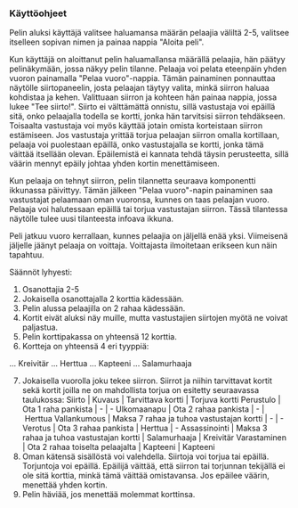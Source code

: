 ### Käyttöohjeet

Pelin aluksi käyttäjä valitsee haluamansa määrän pelaajia väliltä 2-5, valitsee itselleen sopivan nimen ja painaa nappia "Aloita peli".

Kun käyttäjä on aloittanut pelin haluamallansa määrällä pelaajia, hän päätyy pelinäkymään, jossa näkyy pelin tilanne. Pelaaja voi pelata eteenpäin yhden vuoron painamalla "Pelaa vuoro"-nappia. Tämän painaminen ponnauttaa näytölle siirtopaneelin, josta pelaajan täytyy valita, minkä siirron haluaa kohdistaa ja kehen. Valittuaan siirron ja kohteen hän painaa nappia, jossa lukee "Tee siirto!".  Siirto ei välttämättä onnistu, sillä vastustaja voi epäillä sitä, onko pelaajalla todella se kortti, jonka hän tarvitsisi siirron tehdäkseen. Toisaalta vastustaja voi myös käyttää jotain omista korteistaan siirron estämiseen. Jos vastustaja yrittää torjua pelaajan siirron omalla kortillaan, pelaaja voi puolestaan epäillä, onko vastustajalla se kortti, jonka tämä väittää itsellään olevan. Epäilemistä ei kannata tehdä täysin perusteetta, sillä väärin mennyt epäily johtaa yhden kortin menettämiseen.

Kun pelaaja on tehnyt siirron, pelin tilannetta seuraava komponentti ikkunassa päivittyy. Tämän jälkeen "Pelaa vuoro"-napin painaminen saa vastustajat pelaamaan oman vuoronsa, kunnes on taas pelaajan vuoro. Pelaaja voi halutessaan epäillä tai torjua vastustajan siirron. Tässä tilantessa näytölle tulee uusi tilanteesta infoava ikkuna.

Peli jatkuu vuoro kerrallaan, kunnes pelaajia on jäljellä enää yksi. Viimeisenä jäljelle jäänyt pelaaja on voittaja. Voittajasta ilmoitetaan erikseen kun näin tapahtuu.

Säännöt lyhyesti:

1. Osanottajia 2-5
2. Jokaisella osanottajalla 2 korttia kädessään.
3. Pelin alussa pelaajilla on 2 rahaa kädessään.
4. Kortit eivät aluksi näy muille, mutta vastustajien siirtojen myötä ne voivat paljastua.
5. Pelin korttipakassa on yhteensä 12 korttia.
6. Kortteja on yhteensä 4 eri tyyppiä:

... Kreivitär
... Herttua
... Kapteeni
... Salamurhaaja

7. Jokaisella vuorolla joku tekee siirron. Siirrot ja niihin tarvittavat kortit sekä kortit joilla ne on mahdollista torjua on esitetty seuraavassa taulukossa:
Siirto | Kuvaus | Tarvittava kortti | Torjuva kortti
Perustulo | Ota 1 raha pankista | - | -
Ulkomaanapu | Ota 2 rahaa pankista | - | Herttua
Vallankumous | Maksa 7 rahaa ja tuhoa vastustajan kortti | - | -
Verotus | Ota 3 rahaa pankista | Herttua | - 
Assassinointi | Maksa 3 rahaa ja tuhoa vastustajan kortti | Salamurhaaja | Kreivitär
Varastaminen | Ota 2 rahaa toiselta pelaajalta | Kapteeni | Kapteeni
8. Oman kätensä sisällöstä voi valehdella. Siirtoja voi torjua tai epäillä. Torjuntoja voi epäillä. Epäilijä väittää, että siirron tai torjunnan tekijällä ei ole sitä korttia, minkä tämä väittää omistavansa. Jos epäilee väärin, menettää yhden kortin.
9. Pelin häviää, jos menettää molemmat korttinsa.
